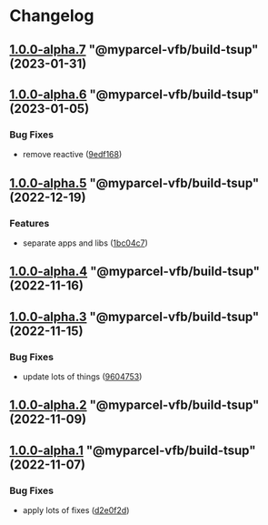 # Changelog

<!-- MONODEPLOY:BELOW -->

## [1.0.0-alpha.7](https://github/myparcelnl/vue-form-builder/compare/@myparcel-vfb/build-tsup@1.0.0-alpha.6...@myparcel-vfb/build-tsup@1.0.0-alpha.7) "@myparcel-vfb/build-tsup" (2023-01-31)




## [1.0.0-alpha.6](https://github/myparcelnl/vue-form-builder/compare/@myparcel-vfb/build-tsup@1.0.0-alpha.5...@myparcel-vfb/build-tsup@1.0.0-alpha.6) "@myparcel-vfb/build-tsup" (2023-01-05)


### Bug Fixes

* remove reactive ([9edf168](https://github/myparcelnl/vue-form-builder/commit/9edf168e5499a6d129e5dcaac818c4e3fc1bce99))




## [1.0.0-alpha.5](https://github/myparcelnl/vue-form-builder/compare/@myparcel-vfb/build-tsup@1.0.0-alpha.4...@myparcel-vfb/build-tsup@1.0.0-alpha.5) "@myparcel-vfb/build-tsup" (2022-12-19)


### Features

* separate apps and libs ([1bc04c7](https://github/myparcelnl/vue-form-builder/commit/1bc04c7625e0036bb3d72c40f471902e8232ce71))




## [1.0.0-alpha.4](https://github/myparcelnl/vue-form-builder/compare/@myparcel-vfb/build-tsup@1.0.0-alpha.3...@myparcel-vfb/build-tsup@1.0.0-alpha.4) "@myparcel-vfb/build-tsup" (2022-11-16)

## [1.0.0-alpha.3](https://github/myparcelnl/vue-form-builder/compare/@myparcel-vfb/build-tsup@1.0.0-alpha.2...@myparcel-vfb/build-tsup@1.0.0-alpha.3) "@myparcel-vfb/build-tsup" (2022-11-15)

### Bug Fixes

- update lots of things ([9604753](https://github/myparcelnl/vue-form-builder/commit/960475357653bc8aaae8f9d1cfd9d2cdba6f2f8b))

## [1.0.0-alpha.2](https://github/myparcelnl/vue-form-builder/compare/@myparcel-vfb/build-tsup@1.0.0-alpha.1...@myparcel-vfb/build-tsup@1.0.0-alpha.2) "@myparcel-vfb/build-tsup" (2022-11-09)

## [1.0.0-alpha.1](https://github/myparcelnl/vue-form-builder/compare/@myparcel-vfb/build-tsup@1.0.0-alpha.0...@myparcel-vfb/build-tsup@1.0.0-alpha.1) "@myparcel-vfb/build-tsup" (2022-11-07)

### Bug Fixes

- apply lots of fixes ([d2e0f2d](https://github/myparcelnl/vue-form-builder/commit/d2e0f2d195b354b0ba4a58a20e0f5536d4e28746))
